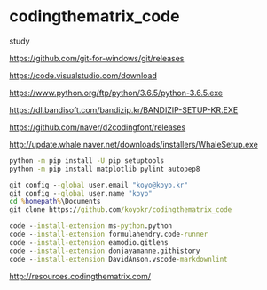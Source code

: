 # codingthematrix_code

study

<https://github.com/git-for-windows/git/releases>

<https://code.visualstudio.com/download>

<https://www.python.org/ftp/python/3.6.5/python-3.6.5.exe>

<https://dl.bandisoft.com/bandizip.kr/BANDIZIP-SETUP-KR.EXE>

<https://github.com/naver/d2codingfont/releases>

<http://update.whale.naver.net/downloads/installers/WhaleSetup.exe>

```bat
python -m pip install -U pip setuptools
python -m pip install matplotlib pylint autopep8

git config --global user.email "koyo@koyo.kr"
git config --global user.name "koyo"
cd %homepath%\Documents
git clone https://github.com/koyokr/codingthematrix_code

code --install-extension ms-python.python
code --install-extension formulahendry.code-runner
code --install-extension eamodio.gitlens
code --install-extension donjayamanne.githistory
code --install-extension DavidAnson.vscode-markdownlint
```

<http://resources.codingthematrix.com/>
